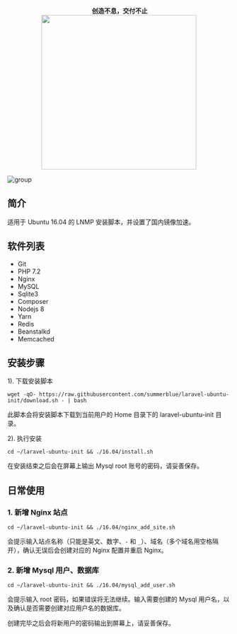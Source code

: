 <p align="center">
  <br>
  <b>创造不息，交付不止</b>
  <br>
  <a href="https://www.yousails.com">
    <img src="https://yousails.com/banners/brand.png" width=350>
  </a>
</p>

![group](https://cloud.githubusercontent.com/assets/324764/18408949/02d3cb2a-7770-11e6-96e2-54bbcfbfa1d1.png)

## 简介

适用于 Ubuntu 16.04 的 LNMP 安装脚本，并设置了国内镜像加速。

## 软件列表

* Git
* PHP 7.2
* Nginx
* MySQL
* Sqlite3
* Composer
* Nodejs 8
* Yarn
* Redis
* Beanstalkd
* Memcached

## 安装步骤

1). 下载安装脚本

```
wget -qO- https://raw.githubusercontent.com/summerblue/laravel-ubuntu-init/download.sh - | bash
```

此脚本会将安装脚本下载到当前用户的 Home 目录下的 laravel-ubuntu-init 目录。

2). 执行安装

```
cd ~/laravel-ubuntu-init && ./16.04/install.sh
```

在安装结束之后会在屏幕上输出 Mysql root 账号的密码，请妥善保存。

## 日常使用

### 1. 新增 Nginx 站点

```
cd ~/laravel-ubuntu-init && ./16.04/nginx_add_site.sh
```

会提示输入站点名称（只能是英文、数字、`-` 和 `_`）、域名（多个域名用空格隔开），确认无误后会创建对应的 Nginx 配置并重启 Nginx。

### 2. 新增 Mysql 用户、数据库

```
cd ~/laravel-ubuntu-init && ./16.04/mysql_add_user.sh
```

会提示输入 root 密码，如果错误将无法继续。输入需要创建的 Mysql 用户名，以及确认是否需要创建对应用户名的数据库。

创建完毕之后会将新用户的密码输出到屏幕上，请妥善保存。



